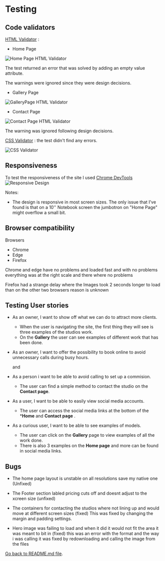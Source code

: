# Testing

## Code validators

[HTML Validator](https://validator.w3.org/) : 

- Home Page

![Home Page HTML Validator](/workspace/battle-ready-minis/ReadmeFiles/Testingimages/HomeTest.png)

The test returned an error that was solved by adding an empty value attribute. 

The warnings were ignored since they were design decisions. 

- Gallery Page

![GalleryPage HTML Validator](/workspace/battle-ready-minis/ReadmeFiles/Testingimages/GalleryTest.png)

- Contact Page

![Contact Page HTML Validator](/workspace/battle-ready-minis/ReadmeFiles/Testingimages/Contact.png)

The warning was ignored following design decisions.


[CSS Validator](https://jigsaw.w3.org//css-validator/) : the test didn't find any errors.

![CSS Validator](/workspace/battle-ready-minis/ReadmeFiles/Testingimages/Csstest.png)

## Responsiveness

To test the responsiveness of the site I used [Chrome DevTools](https://developers.google.com/web/tools/chrome-devtools) 
![Responsive Design](/workspace/battle-ready-minis/ReadmeFiles/Testingimages/Testingres.png)

Notes:

- The design is responsive in most screen sizes. The only issue that I've found is that on a 10'' Notebook screen the jumbotron on "Home Page" might overflow a small bit.

## Browser compatibility

Browsers
* Chrome
* Edge
* Firefox 

Chrome and edge have no problems and loaded fast and with no problems everything was at the right scale and there where no problems 

Firefox had a strange delay where the Images took 2 seconds longer to load than on the other two browsers reason is unknown


## Testing User stories

- As an owner, I want to show off what we can do to attract more clients.
  - When the user is navigating the site, the first thing they will see is three examples of the studios work.
  - On the **Gallery** the user can see examples of different work that has been done.

- As an owner, I want to offer the possibility to book online to avoid unnecessary calls during busy hours.

  and

- As a person i want to be able to avoid calling to set up a commision.
  - The user can find a simple method to contact the studio on the **Contact page**.
  
- As a user, I want to be able to easily view social media accounts.
  - The user can access the social media links at the bottom of the ***Home** and **Contact page** .
  
- As a curious user, I want to be able to see examples of models.
  - The user can click on the **Gallery** page to view examples of all the work done.
  - There is also 3 examples on the **Home page** and more can be found in social media links.


## Bugs 

* The home page layout is unstable on all resolutions save my native one (Unfixed)
* The Footer section labled pricing cuts off and doesnt adjust to the xcreen size (unfixed)

* The containers for contacting the studios where not lining up and would move at different screen sizes (fixed)
        This was fixed by changing the margin and padding settings.

* Hero image was failing to load and when it did it would not fit the area it was meant to bit in (fixed)
    this was an error with the format and the way i was calling  it was fixed by redownloading and calling the image from the files



[Go back to README.md file](README.md).
